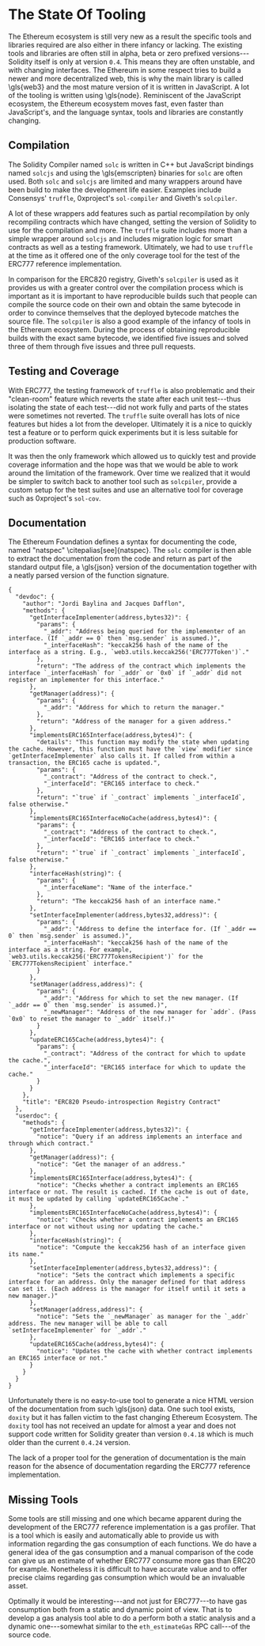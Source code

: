 # The State Of Tooling

The Ethereum ecosystem is still very new as a result the specific tools and libraries required are also either in there infancy or lacking. The existing tools and libraries are often still in alpha, beta or zero prefixed versions---Solidity itself is only at version `0.4`. This means they are often unstable, and with changing interfaces. The Ethereum in some respect tries to build a newer and more decentralized web, this is why the main library is called \gls{web3} and the most mature version of it is written in JavaScript. A lot of the tooling is written using \gls{node}. Reminiscent of the JavaScript ecosystem, the Ethereum ecosystem moves fast, even faster than JavaScript's, and the language syntax, tools and libraries are constantly changing.

## Compilation

The Solidity Compiler named `solc` is written in C++ but JavaScript bindings named `solcjs` and using the \gls{emscripten} binaries for `solc` are often used. Both `solc` and `solcjs` are limited and many wrappers around have been build to make the development life easier. Examples include Consensys' `truffle`, 0xproject's `sol-compiler` and Giveth's `solcpiler`.

A lot of these wrappers add features such as partial recompilation by only recompiling contracts which have changed, setting the version of Solidity to use for the compilation and more. The `truffle` suite includes more than a simple wrapper around `solcjs` and includes migration logic for smart contracts as well as a testing framework. Ultimately, we had to use `truffle` at the time as it offered one of the only coverage tool for the test of the ERC777 reference implementation.

In comparison for the ERC820 registry, Giveth's `solcpiler` is used as it provides us with a greater control over the compilation process which is important as it is important to have reproducible builds such that people can compile the source code on their own and obtain the same bytecode in order to convince themselves that the deployed bytecode matches the source file. The `solcpiler` is also a good example of the infancy of tools in the Ethereum ecosystem. During the process of obtaining reproducible builds with the exact same bytecode, we identified five issues and solved three of them through five issues and three pull requests.

## Testing and Coverage

With ERC777, the testing framework of `truffle` is also problematic and their "clean-room" feature which reverts the state after each unit test---thus isolating the state of each test---did not work fully and parts of the states were sometimes not reverted. The `truffle` suite overall has lots of nice features but hides a lot from the developer. Ultimately it is a nice to quickly test a feature or to perform quick experiments but it is less suitable for production software.

It was then the only framework which allowed us to quickly test and provide coverage information and the hope was that we would be able to work around the limitation of the framework. Over time we realized that it would be simpler to switch back to another tool such as `solcpiler`, provide a custom setup for the test suites and use an alternative tool for coverage such as 0xproject's `sol-cov`.

## Documentation

The Ethereum Foundation defines a syntax for documenting the code, named "natspec" \citepalias[see]{natspec}. The `solc` compiler is then able to extract the documentation from the code and return as part of the standard output file, a \gls{json} version of the documentation together with a neatly parsed version of the function signature.

```{caption="The \texttt{devdoc} and \texttt{userdoc} in \gls{json} format of the ERC820 registry, extracted from the metadata of the compilation's standard output from the contract." label="lst:erc820doc" language=json}
{
  "devdoc": {
    "author": "Jordi Baylina and Jacques Dafflon",
    "methods": {
      "getInterfaceImplementer(address,bytes32)": {
        "params": {
          "_addr": "Address being queried for the implementer of an interface. (If `_addr == 0` then `msg.sender` is assumed.)",
          "_interfaceHash": "keccak256 hash of the name of the interface as a string. E.g., `web3.utils.keccak256('ERC777Token')`."
        },
        "return": "The address of the contract which implements the interface `_interfaceHash` for `_addr` or `0x0` if `_addr` did not register an implementer for this interface."
      },
      "getManager(address)": {
        "params": {
          "_addr": "Address for which to return the manager."
        },
        "return": "Address of the manager for a given address."
      },
      "implementsERC165Interface(address,bytes4)": {
        "details": "This function may modify the state when updating the cache. However, this function must have the `view` modifier since `getInterfaceImplementer` also calls it. If called from within a transaction, the ERC165 cache is updated.",
        "params": {
          "_contract": "Address of the contract to check.",
          "_interfaceId": "ERC165 interface to check."
        },
        "return": "`true` if `_contract` implements `_interfaceId`, false otherwise."
      },
      "implementsERC165InterfaceNoCache(address,bytes4)": {
        "params": {
          "_contract": "Address of the contract to check.",
          "_interfaceId": "ERC165 interface to check."
        },
        "return": "`true` if `_contract` implements `_interfaceId`, false otherwise."
      },
      "interfaceHash(string)": {
        "params": {
          "_interfaceName": "Name of the interface."
        },
        "return": "The keccak256 hash of an interface name."
      },
      "setInterfaceImplementer(address,bytes32,address)": {
        "params": {
          "_addr": "Address to define the interface for. (If `_addr == 0` then `msg.sender` is assumed.)",
          "_interfaceHash": "keccak256 hash of the name of the interface as a string. For example, `web3.utils.keccak256('ERC777TokensRecipient')` for the `ERC777TokensRecipient` interface."
        }
      },
      "setManager(address,address)": {
        "params": {
          "_addr": "Address for which to set the new manager. (If `_addr == 0` then `msg.sender` is assumed.)",
          "_newManager": "Address of the new manager for `addr`. (Pass `0x0` to reset the manager to `_addr` itself.)"
        }
      },
      "updateERC165Cache(address,bytes4)": {
        "params": {
          "_contract": "Address of the contract for which to update the cache.",
          "_interfaceId": "ERC165 interface for which to update the cache."
        }
      }
    },
    "title": "ERC820 Pseudo-introspection Registry Contract"
  },
  "userdoc": {
    "methods": {
      "getInterfaceImplementer(address,bytes32)": {
        "notice": "Query if an address implements an interface and through which contract."
      },
      "getManager(address)": {
        "notice": "Get the manager of an address."
      },
      "implementsERC165Interface(address,bytes4)": {
        "notice": "Checks whether a contract implements an ERC165 interface or not. The result is cached. If the cache is out of date, it must be updated by calling `updateERC165Cache`."
      },
      "implementsERC165InterfaceNoCache(address,bytes4)": {
        "notice": "Checks whether a contract implements an ERC165 interface or not without using nor updating the cache."
      },
      "interfaceHash(string)": {
        "notice": "Compute the keccak256 hash of an interface given its name."
      },
      "setInterfaceImplementer(address,bytes32,address)": {
        "notice": "Sets the contract which implements a specific interface for an address. Only the manager defined for that address can set it. (Each address is the manager for itself until it sets a new manager.)"
      },
      "setManager(address,address)": {
        "notice": "Sets the `_newManager` as manager for the `_addr` address. The new manager will be able to call `setInterfaceImplementer` for `_addr`."
      },
      "updateERC165Cache(address,bytes4)": {
        "notice": "Updates the cache with whether contract implements an ERC165 interface or not."
      }
    }
  }
}
```

Unfortunately there is no easy-to-use tool to generate a nice HTML version of the documentation from such \gls{json} data. One such tool exists, `doxity` but it has fallen victim to the fast changing Ethereum Ecosystem. The `doxity` tool has not received an update for almost a year and does not support code written for Solidity greater than version `0.4.18` which is much older than the current `0.4.24` version.

The lack of a proper tool for the generation of documentation is the main reason for the absence of documentation regarding the ERC777 reference implementation.

## Missing Tools

Some tools are still missing and one which became apparent during the development of the ERC777 reference implementation is a gas profiler. That is a tool which is easily and automatically able to provide us with information regarding the gas consumption of each functions. We do have a general idea of the gas consumption and a manual comparison of the code can give us an estimate of whether ERC777 consume more gas than ERC20 for example. Nonetheless it is difficult to have accurate value and to offer precise claims regarding gas consumption which would be an invaluable asset.

Optimally it would be interesting---and not just for ERC777---to have gas consumption both from a static and dynamic point of view. That is to develop a gas analysis tool able to do a perform both a static analysis and a dynamic one---somewhat similar to the `eth_estimateGas` RPC call---of the source code.
